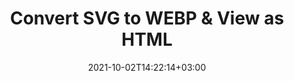 ---
############################# Static ############################
layout: "autogen"
date: 2021-10-02T14:22:14+03:00
draft: false
path: "total/net/conversion/svg-to-webp/"

############################# Head ############################
head_title: "Convert SVG to WEBP in C# VB.NET & View as HTML"
head_description: "Code example to convert SVG to WEBP and 100+ other file formats in .NET (C#, VB.NET, ASP.NET & .NET Core) applications. Display the Converted WEBP document as HTML viewer."

############################# Header ############################
title: "Convert SVG to WEBP & View as HTML"
description: "Programmatically convert SVG to WEBP in .NET applications using flexible options to customize the resultant document. Convert the complete document or specific pages based on page numbers or selective page ranges using the .NET document conversion library."

############################# SubMenu ############################
submenu:
    enable: false

############################# Content ############################
content:
    enable: true
    block:
    - title_left: "SVG to WEBP Conversion in C# .NET"
      content_left: |
          SVG to WEBP file conversion using C#. Add watermark and view the converted document as HTML without using any external software.

          -   Create **Converter** object to convert SVG document
          -   Set the convert options for WEBP format
          -   Call **Convert** method of **Converter** class instance for conversion to WEBP
          -   Set options for HTML viewer
          -   Create **Viewer** object to view converted WEBP as HTML
          
      title_right: "Convert Whole Document or Specific Pages"
      content_right: |
          You require `GroupDocs.Conversion` & `GroupDocs.Viewer` namespaces to convert between a wide range of popular document types such as PDF, Microsoft Word, Excel, PowerPoint, Project, Outlook, HTML, diagrams and image file formats. Explore other [.NET APIs for Office documents](https://products.conholdate.com/total/net/) as offered by Conholdate.Total.
          
          Get the respective assembly files from the [downloads](https://downloads.conholdate.com/total/net) or fetch the whole package from [Nuget](https://www.nuget.org/packages/Conholdate.Total/) to add 'Conholdate.Total` directly in your workspace.
          
      code: |
          ```cs {linenos=false}
          // Convert SVG to WEBP using GroupDocs.Conversion API
          // Create Converter object to convert SVG document
          using (Converter converter = new Converter("input.svg"))
          {
              // set the convert options for WEBP format
              var convertOptions = converter.GetPossibleConversions()["webp"].ConvertOptions;

              // convert to WEBP format
              converter.Convert("output.webp", convertOptions);
          }

          // Set options for HTML viewer
          HtmlViewOptions viewOptions = HtmlViewOptions.ForEmbeddedResources("output{0}.html");

          // Create Viewer object to view converted WEBP as HTML
          using (Viewer viewer = new Viewer("output.webp"))
          {
              viewer.View(viewOptions);
          }
          ```
    - title_left: "Add Watermark to Converted WEBP in C#"
      content_left: |
          Accurately convert documents (SVG to WEBP) exactly as the original file and apply text or image watermarks to the converted document pages using C# .NET.

          -   Create **Converter** object to convert SVG document
          -   Create new instance of **WatermarkOptions** class
          -   Specify watermark properties (color, width, text, image etc)
          -   Instantiate the proper **ConvertOptions** class
          -   Set **Watermark** property of the **ConvertOptions** instance
          -   Call **Convert** method of **Converter** class instance for conversion to WEBP
        
      title_right: "Source Document Information Extraction"
      content_right: |
          The documents information extraction feature not only allows getting the basic information about the source document file but it also supports extracting some valuable file-format specific information such as project start and end dates of a Microsoft Project file, any printing restrictions on a PDF document, list of folders enclosed in an Outlook data file etc. 

          Convert popular document file formats on different operating systems such as Windows, Linux or macOS while using platforms such as Windows Azure, Mono and Xamarin.
          
      code: |
          ```cs {linenos=false}
          // Create Converter object to convert SVG document
          using (Converter converter = new Converter("input.svg"))
          {
              // Create new instance of WatermarkOptions class
              WatermarkOptions watermark = new WatermarkOptions
              {
                  Text = "Sample watermark",
                  Color = Color.Red,
                  Width = 100,
                  Height = 100,
                  Background = true
              };

              // Instantiate the proper ConvertOptions class
              PdfConvertOptions options = new PdfConvertOptions
              {
                  Watermark = watermark
              };

              // convert to WEBP format
              converter.Convert("output.webp", options);
          }
          ```
############################# About Formats ############################
about_formats:
    enable: false
############################# More Formats ############################
more_formats:
    enable: true
    auto: false
    other_out_formats: PDF DOCX DOT DOTX DOTM TXT RTF HTML MHTML XLS XLSX XLSM XLT XLTX XLTM CSV DIF PPT PPTX PPS PPSX POT POTX POTM ODT OTT OTP ODP ODS EMZ WMZ SVGZ TEX DCM WMF BMP PNG GIF JPEG TIFF
############################# Back to top ###############################
back_to_top:
  enable: true
---